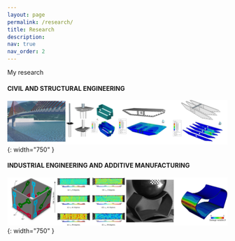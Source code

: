 ```yaml
---
layout: page
permalink: /research/
title: Research
description:
nav: true
nav_order: 2
---
```


My research

#### CIVIL AND STRUCTURAL ENGINEERING
![CIVIL](/assets/img/CIVIL.jpg){: width="750" }

#### INDUSTRIAL ENGINEERING AND ADDITIVE MANUFACTURING
![INDUSTRIAL](/assets/img/INDUSTRIAL.jpg){: width="750" }
